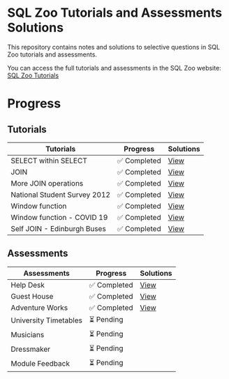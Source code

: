 # SQL Zoo Tutorials and Assessments Solutions
This repository contains notes and solutions to selective questions in SQL Zoo tutorials and assessments. 

You can access the full tutorials and assessments in the SQL Zoo website: 
[SQL Zoo Tutorials](https://sqlzoo.net/wiki/SQL_Tutorial)

# Progress
## Tutorials
| Tutorials | Progress | Solutions |
|----------|----------|----------|
| SELECT within SELECT | ✅ Completed | [View](tutorials/select_within_select.sql) |
| JOIN | ✅ Completed | [View](tutorials/join.sql) |
| More JOIN operations | ✅ Completed | [View](tutorials/more_join.sql) |
| National Student Survey 2012 | ✅ Completed | [View](tutorials/NSS.sql)|
| Window function | ✅ Completed | [View](tutorials/window.sql) |
| Window function - COVID 19 | ✅ Completed | [View](tutorials/covid_19.sql) |
| Self JOIN - Edinburgh Buses | ✅ Completed | [View](tutorials/self_join.sql) |

## Assessments
| Assessments | Progress | Solutions |
|----------|----------|----------|
| Help Desk | ✅ Completed | [View](assessments/help_desk.sql) |
| Guest House | ✅ Completed | [View](assessments/guest_house.sql) |
| Adventure Works | ✅ Completed | [View](assessments/adventure_works.sql) |
| University Timetables | ⏳ Pending |
| Musicians | ⏳ Pending |
| Dressmaker | ⏳ Pending |
| Module Feedback | ⏳ Pending |
